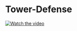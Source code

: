 # Tower-Defense 

[![Watch the video](https://i.imgur.com/vKb2F1B.png)](https://youtu.be/z1kB3yur11A)
